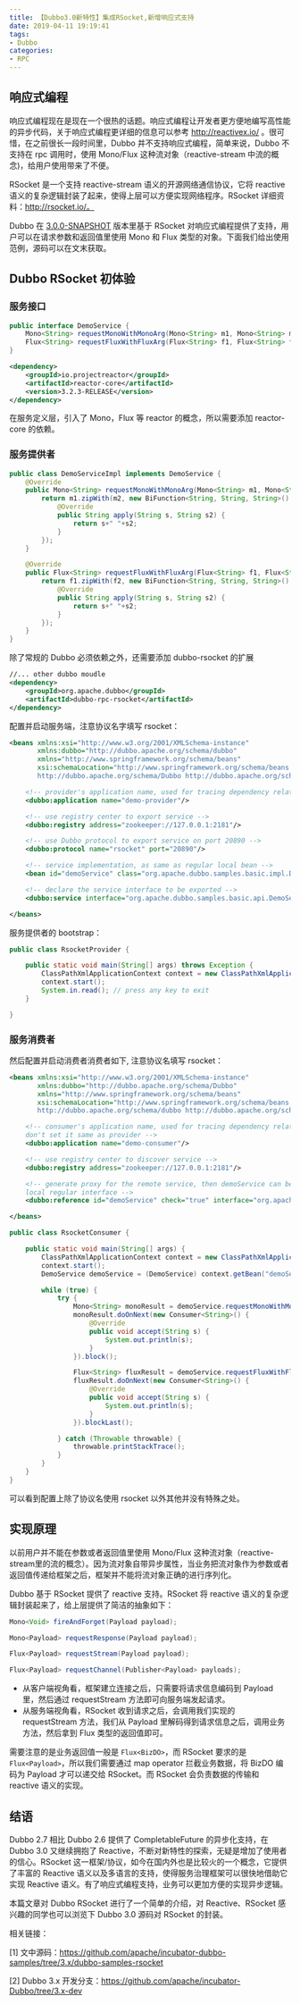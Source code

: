 ```yaml
---
title: 【Dubbo3.0新特性】集成RSocket,新增响应式支持
date: 2019-04-11 19:19:41
tags:
- Dubbo
categories:
- RPC
---
```


## 响应式编程

响应式编程现在是现在一个很热的话题。响应式编程让开发者更方便地编写高性能的异步代码，关于响应式编程更详细的信息可以参考 http://reactivex.io/ 。很可惜，在之前很长一段时间里，Dubbo 并不支持响应式编程，简单来说，Dubbo 不支持在 rpc 调用时，使用 Mono/Flux 这种流对象（reactive-stream 中流的概念)，给用户使用带来了不便。

RSocket 是一个支持 reactive-stream 语义的开源网络通信协议，它将 reactive 语义的复杂逻辑封装了起来，使得上层可以方便实现网络程序。RSocket 详细资料：http://rsocket.io/。

Dubbo 在 [3.0.0-SNAPSHOT](https://github.com/apache/incubator-Dubbo/tree/3.x-dev) 版本里基于 RSocket 对响应式编程提供了支持，用户可以在请求参数和返回值里使用 Mono 和 Flux 类型的对象。下面我们给出使用范例，源码可以在文末获取。

## Dubbo RSocket 初体验

### 服务接口

```Java
public interface DemoService {
    Mono<String> requestMonoWithMonoArg(Mono<String> m1, Mono<String> m2);
    Flux<String> requestFluxWithFluxArg(Flux<String> f1, Flux<String> f2);
}
```

```xml
<dependency>
    <groupId>io.projectreactor</groupId>
    <artifactId>reactor-core</artifactId>
    <version>3.2.3-RELEASE</version>
</dependency>
```

在服务定义层，引入了 Mono，Flux 等 reactor 的概念，所以需要添加 reactor-core 的依赖。

### 服务提供者

```Java
public class DemoServiceImpl implements DemoService {
    @Override
    public Mono<String> requestMonoWithMonoArg(Mono<String> m1, Mono<String> m2) {
        return m1.zipWith(m2, new BiFunction<String, String, String>() {
            @Override
            public String apply(String s, String s2) {
                return s+" "+s2;
            }
        });
    }

    @Override
    public Flux<String> requestFluxWithFluxArg(Flux<String> f1, Flux<String> f2) {
        return f1.zipWith(f2, new BiFunction<String, String, String>() {
            @Override
            public String apply(String s, String s2) {
                return s+" "+s2;
            }
        });
    }
}
```

除了常规的 Dubbo 必须依赖之外，还需要添加 dubbo-rsocket 的扩展

```xml
//... other dubbo moudle
<dependency>
    <groupId>org.apache.dubbo</groupId>
    <artifactId>dubbo-rpc-rsocket</artifactId>
</dependency>
```

配置并启动服务端，注意协议名字填写 rsocket：

```xml
<beans xmlns:xsi="http://www.w3.org/2001/XMLSchema-instance"
       xmlns:dubbo="http://dubbo.apache.org/schema/dubbo"
       xmlns="http://www.springframework.org/schema/beans"
       xsi:schemaLocation="http://www.springframework.org/schema/beans http://www.springframework.org/schema/beans/spring-beans.xsd
       http://dubbo.apache.org/schema/Dubbo http://dubbo.apache.org/schema/dubbo/dubbo.xsd">

    <!-- provider's application name, used for tracing dependency relationship -->
    <dubbo:application name="demo-provider"/>

    <!-- use registry center to export service -->
    <dubbo:registry address="zookeeper://127.0.0.1:2181"/>

    <!-- use Dubbo protocol to export service on port 20890 -->
    <dubbo:protocol name="rsocket" port="20890"/>

    <!-- service implementation, as same as regular local bean -->
    <bean id="demoService" class="org.apache.dubbo.samples.basic.impl.DemoServiceImpl"/>

    <!-- declare the service interface to be exported -->
    <dubbo:service interface="org.apache.dubbo.samples.basic.api.DemoService" ref="demoService"/>

</beans>
```

服务提供者的 bootstrap：

```Java
public class RsocketProvider {

    public static void main(String[] args) throws Exception {
        ClassPathXmlApplicationContext context = new ClassPathXmlApplicationContext(new String[]{"spring/rsocket-provider.xml"});
        context.start();
        System.in.read(); // press any key to exit
    }

}
```

### 服务消费者

然后配置并启动消费者消费者如下, 注意协议名填写 rsocket：

```xml
<beans xmlns:xsi="http://www.w3.org/2001/XMLSchema-instance"
       xmlns:dubbo="http://dubbo.apache.org/schema/Dubbo"
       xmlns="http://www.springframework.org/schema/beans"
       xsi:schemaLocation="http://www.springframework.org/schema/beans http://www.springframework.org/schema/beans/spring-beans.xsd
       http://dubbo.apache.org/schema/dubbo http://dubbo.apache.org/schema/dubbo/dubbo.xsd">

    <!-- consumer's application name, used for tracing dependency relationship (not a matching criterion),
    don't set it same as provider -->
    <dubbo:application name="demo-consumer"/>

    <!-- use registry center to discover service -->
    <dubbo:registry address="zookeeper://127.0.0.1:2181"/>

    <!-- generate proxy for the remote service, then demoService can be used in the same way as the
    local regular interface -->
    <dubbo:reference id="demoService" check="true" interface="org.apache.dubbo.samples.basic.api.DemoService"/>

</beans>
```

```Java
public class RsocketConsumer {

    public static void main(String[] args) {
        ClassPathXmlApplicationContext context = new ClassPathXmlApplicationContext(new String[]{"spring/rsocket-consumer.xml"});
        context.start();
        DemoService demoService = (DemoService) context.getBean("demoService"); // get remote service proxy

        while (true) {
            try {
                Mono<String> monoResult = demoService.requestMonoWithMonoArg(Mono.just("A"), Mono.just("B"));
                monoResult.doOnNext(new Consumer<String>() {
                    @Override
                    public void accept(String s) {
                        System.out.println(s);
                    }
                }).block();

                Flux<String> fluxResult = demoService.requestFluxWithFluxArg(Flux.just("A","B","C"), Flux.just("1","2","3"));
                fluxResult.doOnNext(new Consumer<String>() {
                    @Override
                    public void accept(String s) {
                        System.out.println(s);
                    }
                }).blockLast();

            } catch (Throwable throwable) {
                throwable.printStackTrace();
            }
        }
    }
}
```

可以看到配置上除了协议名使用 rsocket 以外其他并没有特殊之处。

## 实现原理

以前用户并不能在参数或者返回值里使用 Mono/Flux 这种流对象（reactive-stream里的流的概念）。因为流对象自带异步属性，当业务把流对象作为参数或者返回值传递给框架之后，框架并不能将流对象正确的进行序列化。

Dubbo 基于 RSocket 提供了 reactive 支持。RSocket 将 reactive 语义的复杂逻辑封装起来了，给上层提供了简洁的抽象如下：
```Java
Mono<Void> fireAndForget(Payload payload);

Mono<Payload> requestResponse(Payload payload);

Flux<Payload> requestStream(Payload payload);

Flux<Payload> requestChannel(Publisher<Payload> payloads);
```

- 从客户端视角看，框架建立连接之后，只需要将请求信息编码到 Payload 里，然后通过 requestStream 方法即可向服务端发起请求。
- 从服务端视角看，RSocket 收到请求之后，会调用我们实现的 requestStream 方法，我们从 Payload 里解码得到请求信息之后，调用业务方法，然后拿到 Flux 类型的返回值即可。

需要注意的是业务返回值一般是 `Flux<BizDO>`，而 RSocket 要求的是 `Flux<Payload>`，所以我们需要通过 map operator 拦截业务数据，将 BizDO 编码为 Payload 才可以递交给 RSocket。而 RSocket 会负责数据的传输和 reactive 语义的实现。

## 结语

Dubbo 2.7 相比 Dubbo 2.6 提供了 CompletableFuture 的异步化支持，在 Dubbo 3.0 又继续拥抱了 Reactive，不断对新特性的探索，无疑是增加了使用者的信心。RSocket 这一框架/协议，如今在国内外也是比较火的一个概念，它提供了丰富的 Reactive 语义以及多语言的支持，使得服务治理框架可以很快地借助它实现 Reactive 语义。有了响应式编程支持，业务可以更加方便的实现异步逻辑。

本篇文章对 Dubbo RSocket 进行了一个简单的介绍，对 Reactive、RSocket 感兴趣的同学也可以浏览下 Dubbo 3.0 源码对 RSocket 的封装。



相关链接：

[1] 文中源码：https://github.com/apache/incubator-dubbo-samples/tree/3.x/dubbo-samples-rsocket

[2] Dubbo 3.x 开发分支：https://github.com/apache/incubator-Dubbo/tree/3.x-dev